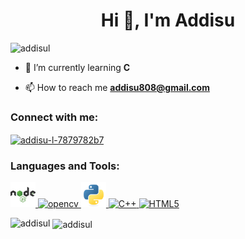 
<h1 align="center">Hi 👋, I'm Addisu</h1>

<p align="left"> <img src="https://komarev.com/ghpvc/?username=addisul&label=Profile%20views&color=0e75b6&style=flat" alt="addisul" /> </p>

- 🌱 I’m currently learning **C**

- 📫 How to reach me **addisu808@gmail.com**

<h3 align="left">Connect with me:</h3>
<p align="left">
<a href="https://linkedin.com/in/addisu-l-7879782b7" target="blank"><img align="center" src="https://raw.githubusercontent.com/rahuldkjain/github-profile-readme-generator/master/src/images/icons/Social/linked-in-alt.svg" alt="addisu-l-7879782b7" height="30" width="40" /></a>
</p>

<h3 align="left">Languages and Tools:</h3>
<p align="left"> <a href="https://www.blender.org/" target="_blank" rel="noreferrer"> <img src="https://raw.githubusercontent.com/devicons/devicon/master/icons/nodejs/nodejs-original-wordmark.svg" alt="nodejs" width="40" height="40"/> </a> <a href="https://opencv.org/" target="_blank" rel="noreferrer"> <img src="https://www.vectorlogo.zone/logos/opencv/opencv-icon.svg" alt="opencv" width="40" height="40"/> </a> <a href="https://www.python.org" target="_blank" rel="noreferrer"> <img src="https://raw.githubusercontent.com/devicons/devicon/master/icons/python/python-original.svg" alt="python" width="40" height="40"/> </a> <a href="https://isocpp.org" target="_blank" rel="noreferrer"> <img src="https://isocpp.org/assets/images/cpp_logo.png" alt="C++" width="36" height="36"/> </a> <a href="https://html.spec.whatwg.org/multipage/" target="_blank" rel="noreferrer"> <img src="https://images.seeklogo.com/logo-png/20/1/html5-logo-png_seeklogo-206834.png" alt="HTML5" width="40" height="40"/> </a></p>

<p><img align="left" src="https://github-readme-stats.vercel.app/api/top-langs?username=addisul&show_icons=true&locale=en&layout=compact" alt="addisul" /></p>

<p>&nbsp;<img align="center" src="https://github-readme-stats.vercel.app/api?username=addisul&show_icons=true&locale=en" alt="addisul" /></p>

 

